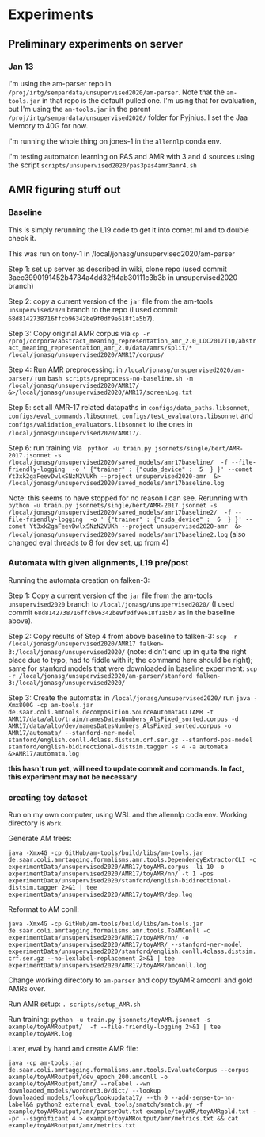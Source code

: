 # Experiments

## Preliminary experiments on server

### Jan 13

I'm using the am-parser repo in `/proj/irtg/sempardata/unsupervised2020/am-parser`. Note that the `am-tools.jar` in that repo is the default pulled one. I'm using that for evaluation, but I'm using the `am-tools.jar` in the parent `/proj/irtg/sempardata/unsupervised2020/` folder for Pyjnius. I set the Jaa Memory to 40G for now.

I'm running the whole thing on jones-1 in the `allennlp` conda env.

I'm testing automaton learning on PAS and AMR with 3 and 4 sources using the script `scripts/unsupervised2020/pas3pas4amr3amr4.sh`

## AMR figuring stuff out

### Baseline

This is simply rerunning the L19 code to get it into comet.ml and to double check it.

This was run on tony-1 in /local/jonasg/unsupervised2020/am-parser

Step 1: set up server as described in wiki, clone repo (used commit 3aec3990191452b4734a4dd32ff4ab30111c3b3b in unsupervised2020 branch)

Step 2: copy a current version of the `jar` file from the am-tools `unsupervised2020` branch to the repo (I used commit `68d8142738716ffcb96342be9f0df9e618f1a5b7`).

Step 3: Copy original AMR corpus via `cp -r /proj/corpora/abstract_meaning_representation_amr_2.0_LDC2017T10/abstract_meaning_representation_amr_2.0/data/amrs/split/* /local/jonasg/unsupervised2020/AMR17/corpus/`

Step 4: Run AMR preprocessing: in `/local/jonasg/unsupervised2020/am-parser/` run `bash scripts/preprocess-no-baseline.sh -m /local/jonasg/unsupervised2020/AMR17/ &>/local/jonasg/unsupervised2020/AMR17/screenLog.txt`

Step 5: set all AMR-17 related datapaths in `configs/data_paths.libsonnet`, `configs/eval_commands.libsonnet`, `configs/test_evaluators.libsonnet` and `configs/validation_evaluators.libsonnet` to the ones in `/local/jonasg/unsupervised2020/AMR17/`.

Step 6: run training via ` python -u train.py jsonnets/single/bert/AMR-2017.jsonnet -s /local/jonasg/unsupervised2020/saved_models/amr17baseline/  -f --file-friendly-logging  -o ' {"trainer" : {"cuda_device" :  5  } }' --comet Yt3xk2gaFeevDwlxSNzN2VUKh --project unsupervised2020-amr  &> /local/jonasg/unsupervised2020/saved_models/amr17baseline.log`

Note: this seems to have stopped for no reason I can see. Rerunning with ` python -u train.py jsonnets/single/bert/AMR-2017.jsonnet -s /local/jonasg/unsupervised2020/saved_models/amr17baseline2/  -f --file-friendly-logging  -o ' {"trainer" : {"cuda_device" :  6  } }' --comet Yt3xk2gaFeevDwlxSNzN2VUKh --project unsupervised2020-amr  &> /local/jonasg/unsupervised2020/saved_models/amr17baseline2.log` (also changed eval threads to 8 for dev set, up from 4)


### Automata with given alignments, L19 pre/post

Running the automata creation on falken-3:

Step 1: Copy a current version of the `jar` file from the am-tools `unsupervised2020` branch to `/local/jonasg/unsupervised2020/` (I used commit `68d8142738716ffcb96342be9f0df9e618f1a5b7` as in the baseline above).

Step 2: Copy results of Step 4 from above baseline to falken-3: `scp -r /local/jonasg/unsupervised2020/AMR17 falken-3:/local/jonasg/unsupervised2020/` (note: didn't end up in quite the right place due to typo, had to fiddle with it; the command here should be right); same for stanford models that were downloaded in baseline experiment: `scp -r /local/jonasg/unsupervised2020/am-parser/stanford falken-3:/local/jonasg/unsupervised2020/`

Step 3: Create the automata: in `/local/jonasg/unsupervised2020/` run `java -Xmx800G -cp am-tools.jar de.saar.coli.amtools.decomposition.SourceAutomataCLIAMR -t AMR17/data/alto/train/namesDatesNumbers_AlsFixed_sorted.corpus -d AMR17/data/alto/dev/namesDatesNumbers_AlsFixed_sorted.corpus -o AMR17/automata/ --stanford-ner-model stanford/english.conll.4class.distsim.crf.ser.gz --stanford-pos-model stanford/english-bidirectional-distsim.tagger -s 4 -a automata &>AMR17/automata.log`

__this hasn't run yet, will need to update commit and commands. In fact, this experiment may not be necessary__

### creating toy dataset

Run on my own computer, using WSL and the allennlp coda env. Working directory is `Work`.

Generate AM trees:

`java -Xmx4G -cp GitHub/am-tools/build/libs/am-tools.jar de.saar.coli.amrtagging.formalisms.amr.tools.DependencyExtractorCLI -c experimentData/unsupervised2020/AMR17/toyAMR.corpus -li 10 -o experimentData/unsupervised2020/AMR17/toyAMR/nn/ -t 1 -pos experimentData/unsupervised2020/stanford/english-bidirectional-distsim.tagger 2>&1 | tee experimentData/unsupervised2020/AMR17/toyAMR/dep.log`

Reformat to AM conll:

`java -Xmx4G -cp GitHub/am-tools/build/libs/am-tools.jar de.saar.coli.amrtagging.formalisms.amr.tools.ToAMConll -c experimentData/unsupervised2020/AMR17/toyAMR/nn/ -o experimentData/unsupervised2020/AMR17/toyAMR/ --stanford-ner-model experimentData/unsupervised2020/stanford/english.conll.4class.distsim.crf.ser.gz --no-lexlabel-replacement 2>&1 | tee experimentData/unsupervised2020/AMR17/toyAMR/amconll.log`

Change working directory to `am-parser` and copy toyAMR amconll and gold AMRs over.

Run AMR setup: `. scripts/setup_AMR.sh`

Run training: `python -u train.py jsonnets/toyAMR.jsonnet -s example/toyAMRoutput/  -f --file-friendly-logging 2>&1 | tee example/toyAMR.log`

Later, eval by hand and create AMR file:

`java -cp am-tools.jar de.saar.coli.amrtagging.formalisms.amr.tools.EvaluateCorpus --corpus example/toyAMRoutput/dev_epoch_200.amconll -o example/toyAMRoutput/amr/ --relabel --wn downloaded_models/wordnet3.0/dict/ --lookup downloaded_models/lookup/lookupdata17/ --th 0 --add-sense-to-nn-label&& python2 external_eval_tools/smatch/smatch.py -f example/toyAMRoutput/amr/parserOut.txt example/toyAMR/toyAMRgold.txt --pr --significant 4 > example/toyAMRoutput/amr/metrics.txt && cat example/toyAMRoutput/amr/metrics.txt`
